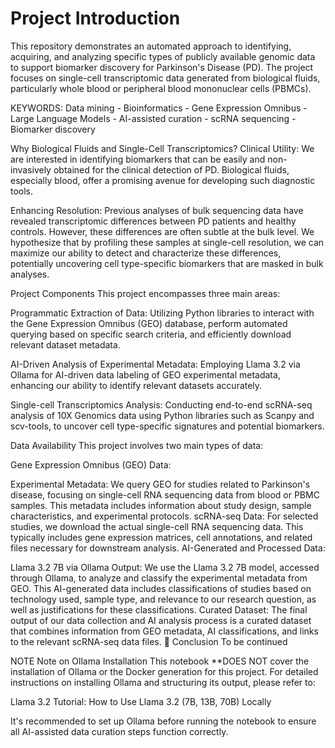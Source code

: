 # Project Introduction

This repository demonstrates an automated approach to identifying, acquiring, and analyzing specific types of publicly available genomic data to support biomarker discovery for Parkinson's Disease (PD). The project focuses on single-cell transcriptomic data generated from biological fluids, particularly whole blood or peripheral blood mononuclear cells (PBMCs).

KEYWORDS: Data mining - Bioinformatics - Gene Expression Omnibus - Large Language Models - AI-assisted curation - scRNA sequencing - Biomarker discovery

Why Biological Fluids and Single-Cell Transcriptomics?
Clinical Utility: We are interested in identifying biomarkers that can be easily and non-invasively obtained for the clinical detection of PD. Biological fluids, especially blood, offer a promising avenue for developing such diagnostic tools.

Enhancing Resolution: Previous analyses of bulk sequencing data have revealed transcriptomic differences between PD patients and healthy controls. However, these differences are often subtle at the bulk level. We hypothesize that by profiling these samples at single-cell resolution, we can maximize our ability to detect and characterize these differences, potentially uncovering cell type-specific biomarkers that are masked in bulk analyses.

Project Components
This project encompasses three main areas:

Programmatic Extraction of Data: Utilizing Python libraries to interact with the Gene Expression Omnibus (GEO) database, perform automated querying based on specific search criteria, and efficiently download relevant dataset metadata.

AI-Driven Analysis of Experimental Metadata: Employing Llama 3.2 via Ollama for AI-driven data labeling of GEO experimental metadata, enhancing our ability to identify relevant datasets accurately.

Single-cell Transcriptomics Analysis: Conducting end-to-end scRNA-seq analysis of 10X Genomics data using Python libraries such as Scanpy and scv-tools, to uncover cell type-specific signatures and potential biomarkers.

Data Availability
This project involves two main types of data:

Gene Expression Omnibus (GEO) Data:

Experimental Metadata: We query GEO for studies related to Parkinson's disease, focusing on single-cell RNA sequencing data from blood or PBMC samples. This metadata includes information about study design, sample characteristics, and experimental protocols.
scRNA-seq Data: For selected studies, we download the actual single-cell RNA sequencing data. This typically includes gene expression matrices, cell annotations, and related files necessary for downstream analysis.
AI-Generated and Processed Data:

Llama 3.2 7B via Ollama Output: We use the Llama 3.2 7B model, accessed through Ollama, to analyze and classify the experimental metadata from GEO. This AI-generated data includes classifications of studies based on technology used, sample type, and relevance to our research question, as well as justifications for these classifications.
Curated Dataset: The final output of our data collection and AI analysis process is a curated dataset that combines information from GEO metadata, AI classifications, and links to the relevant scRNA-seq data files.
🧫 Conclusion
To be continued

NOTE
Note on Ollama Installation
This notebook **DOES NOT cover the installation of Ollama or the Docker generation for this project. For detailed instructions on installing Ollama and structuring its output, please refer to:

Llama 3.2 Tutorial: How to Use Llama 3.2 (7B, 13B, 70B) Locally

It's recommended to set up Ollama before running the notebook to ensure all AI-assisted data curation steps function correctly.
